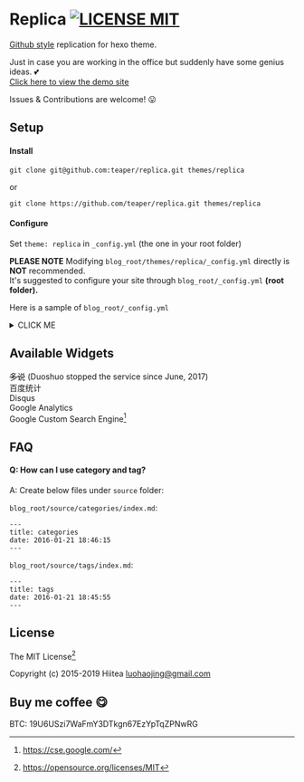 # Replica [![LICENSE MIT](https://img.shields.io/badge/LICENSE-MIT-blue.svg)](https://opensource.org/licenses/MIT)
[Github style](https://github.com/sabrinaluo/hexo-theme-replica) replication for hexo theme. 

Just in case you are working in the office but suddenly have some genius ideas. :two_hearts:  
[Click here to view the demo site](https://www.teaper.dev)

Issues & Contributions are welcome! :stuck_out_tongue:
  
## Setup
#### Install
```
git clone git@github.com:teaper/replica.git themes/replica
```
or
```
git clone https://github.com/teaper/replica.git themes/replica
```

#### Configure
Set `theme: replica` in `_config.yml` (the one in your root folder)

**PLEASE NOTE** 
Modifying `blog_root/themes/replica/_config.yml` directly is **NOT** recommended.  
It's suggested to configure your site through `blog_root/_config.yml` **(root folder).**

Here is a sample of `blog_root/_config.yml`
<details>
<summary>CLICK ME</summary>
  
``` yml
# Hexo Configuration
## Docs: http://hexo.io/docs/configuration.html
## Source: https://github.com/hexojs/hexo/

# Site
title: TEAPER
description: 一个人学会思考，比学会啥都强！
author: teaper
language: zh-CN
timezone: Asia/Shanghai
favicon: https://i.loli.net/2019/06/04/5cf683cea837456459.jpeg

# URL
## If your site is put in a subdirectory, set url as 'http://yoursite.com/child' and root as '/child/'
url: https://www.teaper.dev
root: /
permalink: :year/:month/:day/:title/
permalink_defaults:

# Directory
source_dir: source
public_dir: public
tag_dir: tags
link_dir: links
archive_dir: archives
category_dir: categories
code_dir: downloads/code
i18n_dir: :lang
skip_render:


# Writing
new_post_name: :title.md # File name of new posts year:month:day-:title.md
default_layout: post
titlecase: false # Transform title into titlecase
external_link: true # Open external links in new tab
filename_case: 0
render_drafts: false
post_asset_folder: false
relative_link: false
future: true
highlight:
  enable: true
  line_number: true
  auto_detect: false
  tab_replace:

# Category & Tag
default_category: uncategorized
category_map:
tag_map:

# Date / Time format
## Hexo uses Moment.js to parse and display date
## You can customize the date format as defined in
## http://momentjs.com/docs/#/displaying/format/
date_format: YYYY-MM-DD
time_format: HH:mm:ss

# Pagination
## Set per_page to 0 to disable pagination
per_page: 0
pagination_dir: page

# Extensions
## Plugins: http://hexo.io/plugins/
## Themes: http://hexo.io/themes/
theme: replica

# Deployment
## Docs: http://hexo.io/docs/deployment.html
deploy:
  type: git
  repo: https://github.com/teaper/hexoblog.git
  branch: gh-pages

# Google Analytics
ga: UA-140493383-1 # GA code UA-XXXXXXXX-X

#marked setting for markdown
marked:
  gfm: true
  pedantic: false
  sanitize: false
  tables: true
  breaks: true
  smartLists: true
  smartypants: true

gcs: 014633199185561276043:bpv9wnr4qhc # GOOGLE CUSTOM SEARCH
baidutongji:  # BAIDU TONGJI CODE
disqus: teaperdev

location: 广州
qq: 2066786347
qqgroup: 787979167
wechat: fvh2014
email: www@teaper.dev

avatar: https://i.loli.net/2019/06/04/5cf683cea837456459.jpeg
social:
  github: https://github.com/teaper
  gitlab: https://gitlab.com/teaper
  bitbucket: https://bitbucket.org/TEAPER/
  stackoverflow: https://stackoverflow.com/story/teaper
  instagram: https://www.instagram.com/teapers/
  weibo: https://www.weibo.com/5806191772
  twitter: https://twitter.com/TEAPERS
  facebook: https://www.facebook.com/teapers
  steam: http://steamcommunity.com/id/teaper
  twitch: https://www.twitch.tv/teapers
  youtube: https://studio.youtube.com/channel/UC06PQb5ClUGdtNgYSEtM2Tg			
  bilibili: https://space.bilibili.com/259649933
  docker: https://hub.docker.com/u/teaper
  npm: https://www.npmjs.com/settings/teaper/packages
  csdn: https://blog.csdn.net/qq_27170897
  telegram: https://t.me/teaper
  slack: https://teaper.herokuapp.com
  coding: https://coding.net/u/TEAPER

# flagcounter
flagcounter_href: https://info.flagcounter.com/MrmG # https://info.flagcounter.com/xxxx
flagcounter_img_src: https://s04.flagcounter.com/count2/MrmG/bg_FFFFFF/txt_6A737D/border_FFFFFF/columns_7/maxflags_14/viewers_3/labels_1/pageviews_1/flags_0/percent_0/ # https://s01.flagcounter.com/xxxx

# RSS
feed:
    type: atom
    path: atom.xml
    limit: 20
    hub:
    content:
    content_limit:
    content_limit_delim: ' '

# Nofollow Config
nofollow:
     enable: true
     exclude: https://github.com/teaper 

# SiteMap
sitemap:
    path: sitemap.xml
baidusitemap:
    path: baidusitemap.xml

# gitalk
gitalk:
  enable: true      
  client_id: 79a82d93fcd761032f45        
  client_secret: b784392d66d81a991565a56598f2d369e71e21ad    
  repo: hexoblog	     
  owner: teaper    
```
</details>

## Available Widgets
~~多说~~ (Duoshuo stopped the service since June, 2017)  
百度统计  
Disqus  
Google Analytics  
Google Custom Search Engine[^1]

## FAQ
#### Q: How can I use category and tag?
A: Create below files under `source` folder:

`blog_root/source/categories/index.md`:

```
---
title: categories
date: 2016-01-21 18:46:15
---
```

`blog_root/source/tags/index.md`:

```
---
title: tags
date: 2016-01-21 18:45:55
---
```

## License
The MIT License[^2]

Copyright (c) 2015-2019 Hiitea <luohaojing@gmail.com>

[^1]: https://cse.google.com/
[^2]: https://opensource.org/licenses/MIT

## Buy me coffee :yum:
BTC: 19U6USzi7WaFmY3DTkgn67EzYpTqZPNwRG  

